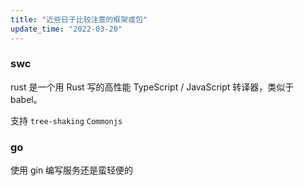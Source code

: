 ```yaml
---
title: "近些日子比较注意的框架或包"
update_time: "2022-03-20"
---
```


### swc

rust 是一个用 Rust 写的高性能 TypeScript / JavaScript 转译器，类似于 babel。

支持 `tree-shaking` `Commonjs`

### go

使用 gin 编写服务还是蛮轻便的
